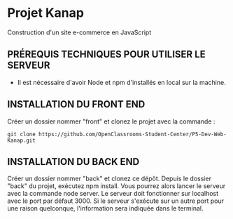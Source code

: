 # Projet Kanap
Construction d'un site e-commerce en JavaScript

## PRÉREQUIS TECHNIQUES POUR UTILISER LE SERVEUR

- Il est nécessaire d'avoir Node et npm d'installés en local sur la machine.

## INSTALLATION DU FRONT END

Créer un dossier nommer "front" et clonez le projet avec la commande : 

```
git clone https://github.com/OpenClassrooms-Student-Center/P5-Dev-Web-Kanap.git
```

## INSTALLATION DU BACK END

Créer un dossier nommer "back" et clonez ce dépôt. Depuis le dossier "back" du projet, exécutez npm install. Vous pourrez alors lancer le serveur avec la commande node server. Le serveur doit fonctionner sur localhost avec le port par défaut 3000. Si le serveur s'exécute sur un autre port pour une raison quelconque, l'information sera indiquée dans le terminal.


